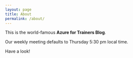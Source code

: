 ```yaml
---
layout: page
title: About
permalink: /about/
---
```


This is the world-famous **Azure for Trainers Blog**.

Our weekly meeting defaults to Thursday 5:30 pm local time.

Have a look!